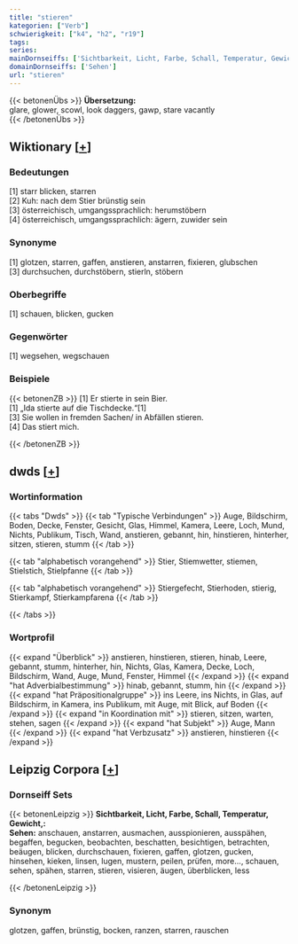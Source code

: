 ```yaml
---
title: "stieren"
kategorien: ["Verb"]
schwierigkeit: ["k4", "h2", "r19"]
tags:
series:
mainDornseiffs: ['Sichtbarkeit, Licht, Farbe, Schall, Temperatur, Gewicht,']
domainDornseiffs: ['Sehen']
url: "stieren"
---
```


{{< betonenÜbs >}}
**Übersetzung:**  
glare, glower, scowl, look daggers, gawp, stare vacantly  
{{< /betonenÜbs >}}

## Wiktionary [[+](https://de.wiktionary.org/wiki/stieren)]

### Bedeutungen
[1] starr blicken, starren  
[2] Kuh: nach dem Stier brünstig sein  
[3] österreichisch, umgangssprachlich: herumstöbern  
[4] österreichisch, umgangssprachlich: ägern, zuwider sein  

### Synonyme
[1] glotzen, starren, gaffen, anstieren, anstarren, fixieren, glubschen  
[3] durchsuchen, durchstöbern, stierln, stöbern  

### Oberbegriffe
[1] schauen, blicken, gucken  

### Gegenwörter
[1] wegsehen, wegschauen  

### Beispiele
{{< betonenZB >}}
[1] Er stierte in sein Bier.  
[1] „Ida stierte auf die Tischdecke.“[1]  
[3] Sie wollen in fremden Sachen/ in Abfällen stieren.  
[4] Das stiert mich.  

{{< /betonenZB >}}


## dwds [[+](https://www.dwds.de/wb/stieren)]

### Wortinformation
{{< tabs "Dwds" >}}
{{< tab "Typische Verbindungen" >}}
Auge, Bildschirm, Boden, Decke, Fenster, Gesicht, Glas, Himmel, Kamera, Leere, Loch, Mund, Nichts, Publikum, Tisch, Wand, anstieren, gebannt, hin, hinstieren, hinterher, sitzen, stieren, stumm
{{< /tab >}}

{{< tab "alphabetisch vorangehend" >}}
Stier, Stiemwetter, stiemen, Stielstich, Stielpfanne
{{< /tab >}}

{{< tab "alphabetisch vorangehend" >}}
Stiergefecht, Stierhoden, stierig, Stierkampf, Stierkampfarena
{{< /tab >}}

{{< /tabs >}}

### Wortprofil
{{< expand "Überblick" >}} anstieren, hinstieren, stieren, hinab, Leere, gebannt, stumm, hinterher, hin, Nichts, Glas, Kamera, Decke, Loch, Bildschirm, Wand, Auge, Mund, Fenster, Himmel {{< /expand >}}
{{< expand "hat Adverbialbestimmung" >}} hinab, gebannt, stumm, hin {{< /expand >}}
{{< expand "hat Präpositionalgruppe" >}} ins Leere, ins Nichts, in Glas, auf Bildschirm, in Kamera, ins Publikum, mit Auge, mit Blick, auf Boden {{< /expand >}}
{{< expand "in Koordination mit" >}} stieren, sitzen, warten, stehen, sagen {{< /expand >}}
{{< expand "hat Subjekt" >}} Auge, Mann {{< /expand >}}
{{< expand "hat Verbzusatz" >}} anstieren, hinstieren {{< /expand >}}

## Leipzig Corpora [[+](https://corpora.uni-leipzig.de/en/res?word=stieren&corpusId=deu_newscrawl-public_2018)]

### Dornseiff Sets
{{< betonenLeipzig >}}
**Sichtbarkeit, Licht, Farbe, Schall, Temperatur, Gewicht,:**  
**Sehen:** anschauen, anstarren, ausmachen, ausspionieren, ausspähen, begaffen, begucken, beobachten, beschatten, besichtigen, betrachten, beäugen, blicken, durchschauen, fixieren, gaffen, glotzen, gucken, hinsehen, kieken, linsen, lugen, mustern, peilen, prüfen, more..., schauen, sehen, spähen, starren, stieren, visieren, äugen, überblicken, less  

{{< /betonenLeipzig >}}

### Synonym
glotzen, gaffen, brünstig, bocken, ranzen, starren, rauschen

